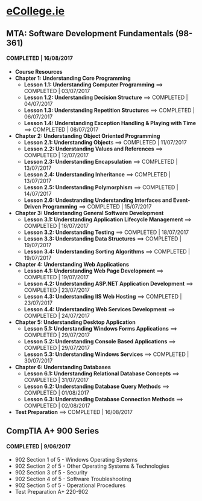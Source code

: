 # [eCollege.ie](https://www.ecollege.ie/moodle/ "Visit eCollege")

## MTA: Software Development Fundamentals (98-361)
#### COMPLETED | 16/08/2017
- **Course Resources**
- **Chapter 1: Understanding Core Programming**
  - **Lesson 1.1: Understanding Computer Programming** ==> COMPLETED | 03/07/2017
  - **Lesson 1.2: Understanding Decision Structure** ==> COMPLETED | 04/07/2017
  - **Lesson 1.3: Understanding Repetition Structures** ==> COMPLETED | 06/07/2017
  - **Lesson 1.4: Understanding Exception Handling & Playing with Time** ==> COMPLETED | 08/07/2017
- **Chapter 2: Understanding Object Oriented Programming**
  - **Lesson 2.1: Understanding Object**s ==> COMPLETED | 11/07/2017
  - **Lesson 2.2: Understanding Values and References** ==> COMPLETED | 12/07/2017
  - **Lesson 2.3: Understanding Encapsulation**  ==> COMPLETED | 13/07/2017
  - **Lesson 2.4: Understanding Inheritance** ==> COMPLETED | 13/07/2017
  - **Lesson 2.5: Understanding Polymorphism** ==> COMPLETED | 14/07/2017
  - **Lesson 2.6: Undestranding Understanding Interfaces and Event-Driven Programming** ==> COMPLETED | 15/07/2017
- **Chapter 3: Understanding General Software Development**
  - **Lesson 3.1: Understanding Application Lifecycle Management** ==> COMPLETED | 16/07/2017
  - **Lesson 3.2: Understanding Testing** ==> COMPLETED | 18/07/2017
  - **Lesson 3.3: Understanding Data Structures** ==> COMPLETED | 19/07/2017
  - **Lesson 3.4: Understanding Sorting Algorithms** ==> COMPLETED | 19/07/2017
- **Chapter 4: Understanding Web Applications**
  - **Lesson 4.1: Understanding Web Page Development** ==> COMPLETED | 19/07/2017
  - **Lesson 4.2: Understanding ASP.NET Application Development** ==> COMPLETED | 23/07/2017
  - **Lesson 4.3: Understanding IIS Web Hosting** ==> COMPLETED | 23/07/2017
  - **Lesson 4.4: Understanding Web Services Development** ==> COMPLETED | 24/07/2017
- **Chapter 5: Understanding Desktop Application**
  - **Lesson 5.1: Understanding Windows Forms Applications** ==> COMPLETED | 29/07/2017
  - **Lesson 5.2: Understanding Console Based Applications** ==> COMPLETED | 29/07/2017
  - **Lesson 5.3: Understanding Windows Services** ==> COMPLETED | 30/07/2017
- **Chapter 6: Understanding Databases**
  - **Lesson 6.1: Understanding Relational Database Concepts** ==> COMPLETED | 31/07/2017
  - **Lesson 6.2: Understanding Database Query Methods** ==> COMPLETED | 01/08/2017
  - **Lesson 6.3: Understanding Database Connection Methods** ==> COMPLETED | 02/08/2017
- **Test Preparation** ==> COMPLETED | 16/08/2017

## CompTIA A+ 900 Series
#### COMPLETED | 9/06/2017
- 902 Section 1 of 5 - Windows Operating Systems
- 902 Section 2 of 5 - Other Operating Systems & Technologies
- 902 Section 3 of 5 - Security
- 902 Section 4 of 5 - Software Troubleshooting
- 902 Section 5 of 5 - Operational Procedures
- Test Preparation A+ 220-902
